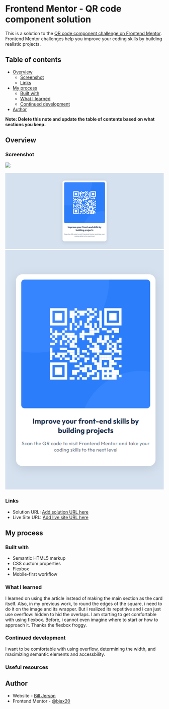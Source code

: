 # Frontend Mentor - QR code component solution

This is a solution to the [QR code component challenge on Frontend Mentor](https://www.frontendmentor.io/challenges/qr-code-component-iux_sIO_H). Frontend Mentor challenges help you improve your coding skills by building realistic projects. 

## Table of contents

- [Overview](#overview)
  - [Screenshot](#screenshot)
  - [Links](#links)
- [My process](#my-process)
  - [Built with](#built-with)
  - [What I learned](#what-i-learned)
  - [Continued development](#continued-development)
- [Author](#author)

**Note: Delete this note and update the table of contents based on what sections you keep.**

## Overview

### Screenshot

![](./screenshot.jpg)

![alt text](image.png)
![alt text](image-1.png)

### Links

- Solution URL: [Add solution URL here](https://your-solution-url.com)
- Live Site URL: [Add live site URL here](https://your-live-site-url.com)

## My process

### Built with

- Semantic HTML5 markup
- CSS custom properties
- Flexbox
- Mobile-first workflow

### What I learned

I learned on using the article instead of making the main section as the card itself. Also, in my previous work, to round the edges of the square, i need to do it on the image and its wrapper. But i realized its repetitive and i can just use overflow: hidden to hid the overlaps. I am starting to get comfortable with using flexbox. Before, i cannot even imagine where to start or how to approach it. Thanks the flexbox froggy. 


### Continued development

I want to be comfortable with using overflow, determining the width, and maximizing semantic elements and accessbility.


### Useful resources



## Author

- Website - [Bill Jerson](https://www.your-site.com)
- Frontend Mentor - [@bjax20](https://www.frontendmentor.io/profile/bjax20)

